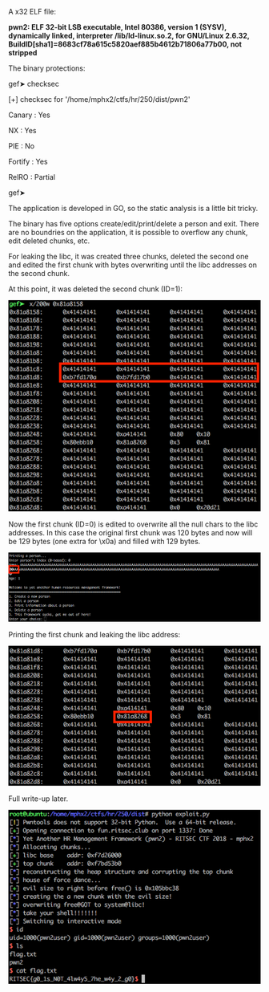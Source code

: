 A x32 ELF file:

**pwn2: ELF 32-bit LSB executable, Intel 80386, version 1 (SYSV), dynamically linked, interpreter /lib/ld-linux.so.2, for GNU/Linux 2.6.32, BuildID[sha1]=8683cf78a615c5820aef885b4612b71806a77b00, not stripped**

The binary protections:

gef➤  checksec

[+] checksec for '/home/mphx2/ctfs/hr/250/dist/pwn2'

Canary                        : Yes

NX                            : Yes

PIE                           : No

Fortify                       : Yes

RelRO                         : Partial

gef➤

The application is developed in GO, so the static analysis is a little bit tricky.

The binary has five options create/edit/print/delete a person and exit. There are no boundries on the application, it is possible to overflow any chunk, edit deleted chunks, etc. 

For leaking the libc, it was created three chunks, deleted the second one and edited the first chunk with bytes overwriting until the libc addresses on the second chunk.

At this point, it was deleted the second chunk (ID=1):

![chunks](pwn2_3.png)

Now the first chunk (ID=0) is edited to overwrite all the null chars to the libc addresses. In this case the original first chunk was 120 bytes and now will be 129 bytes (one extra for \x0a) and filled with 129 bytes.

![filling](pwn2_4.png)

Printing the first chunk and leaking the libc address:

![libc](pwn2_5.png)


Full write-up later.

![exploit](pwn2_final.png)
